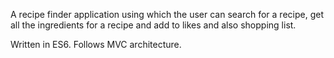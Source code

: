 A recipe finder application using which the user can search for a recipe, get all the ingredients for a recipe and add to likes and also shopping list.

Written in ES6. Follows MVC architecture.
